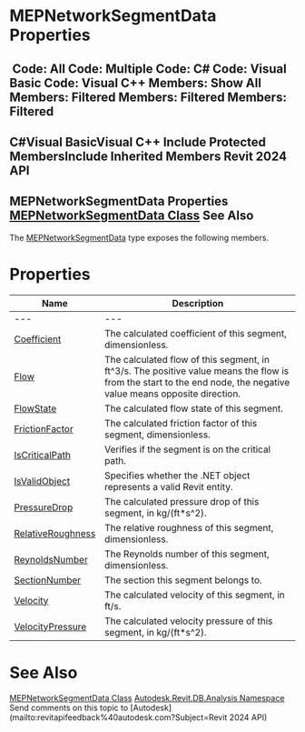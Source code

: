 # MEPNetworkSegmentData Properties

﻿
 Code: All Code: Multiple Code: C# Code: Visual Basic Code: Visual C++  Members: Show All Members: Filtered Members: Filtered Members: Filtered   
---  
C#Visual BasicVisual C++
Include Protected MembersInclude Inherited Members
Revit 2024 API  
---  
MEPNetworkSegmentData Properties  
[MEPNetworkSegmentData Class](26acc393-12fd-3d27-ee25-f21c88341190.md "MEPNetworkSegmentData Class") See Also  
---  
The [MEPNetworkSegmentData](26acc393-12fd-3d27-ee25-f21c88341190.md "MEPNetworkSegmentData Class") type exposes the following members.
# Properties
| Name | Description |
| --- | --- |
| --- | --- | --- |
| [Coefficient](486c56ee-3ee4-17d9-8b5d-fee28f09dfdc.md "Coefficient Property") | The calculated coefficient of this segment, dimensionless. |
| [Flow](a476f7d6-0e62-1c81-4375-8abf65c5f90b.md "Flow Property") | The calculated flow of this segment, in ft^3/s. The positive value means the flow is from the start to the end node, the negative value means opposite direction. |
| [FlowState](ce2a3a55-ea44-ceb8-63e9-1a848f4362d4.md "FlowState Property") | The calculated flow state of this segment. |
| [FrictionFactor](b50a8aef-e217-e788-8d82-00251c30d4dd.md "FrictionFactor Property") | The calculated friction factor of this segment, dimensionless. |
| [IsCriticalPath](36768112-4250-51dd-16b6-ecbc4db55f4e.md "IsCriticalPath Property") | Verifies if the segment is on the critical path. |
| [IsValidObject](f1485ad6-94df-54fa-bea4-aff6b4db1252.md "IsValidObject Property") | Specifies whether the .NET object represents a valid Revit entity. |
| [PressureDrop](d24084b4-7305-029a-1931-d8c6f3905951.md "PressureDrop Property") | The calculated pressure drop of this segment, in kg/(ft*s^2). |
| [RelativeRoughness](67de6fa1-ffa7-f961-10f6-f4ad50d13b23.md "RelativeRoughness Property") | The relative roughness of this segment, dimensionless. |
| [ReynoldsNumber](868514c5-aa7f-34c4-ba3d-96c6ec9c6ee2.md "ReynoldsNumber Property") | The Reynolds number of this segment, dimensionless. |
| [SectionNumber](979e0788-341c-758a-6533-fdebb3953fb6.md "SectionNumber Property") | The section this segment belongs to. |
| [Velocity](388a6784-7351-d0a7-3603-a6b85bf47548.md "Velocity Property") | The calculated velocity of this segment, in ft/s. |
| [VelocityPressure](14ce6033-ad83-e724-d440-d72eb6823ec9.md "VelocityPressure Property") | The calculated velocity pressure of this segment, in kg/(ft*s^2). |

# See Also
[MEPNetworkSegmentData Class](26acc393-12fd-3d27-ee25-f21c88341190.md "MEPNetworkSegmentData Class")
[Autodesk.Revit.DB.Analysis Namespace](958e2e12-587d-f188-5d7b-f13d7dbfdf48.md "Autodesk.Revit.DB.Analysis Namespace")
Send comments on this topic to [Autodesk](mailto:revitapifeedback%40autodesk.com?Subject=Revit 2024 API)